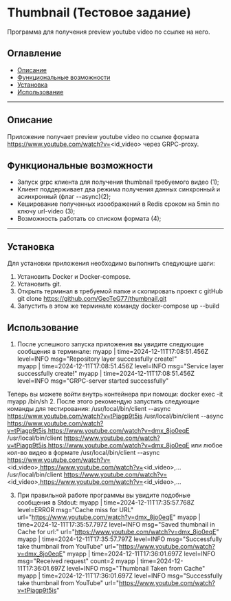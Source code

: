 # Thumbnail (Тестовое задание)

Программа для получения preview youtube video по ссылке на него.

## Оглавление

- [Описание](#описание)
- [Функциональные возможности](#функциональные-возможности)
- [Установка](#установка)
- [Использование](#использование)
---

## Описание

Приложение получает preview youtube video по ссылке формата https://www.youtube.com/watch?v=<id_video> через GRPC-proxy.

## Функциональные возможности

- Запуск grpc клиента для получения thumbnail требуемого видео (1);
- Клиент поддерживает два режима получения данных синхронный и асинхронный (флаг --async)(2);
- Кеширование полученных изоображений в Redis сроком на 5min по ключу url-video (3);
- Возможность работать со списком формата (4);
---

## Установка

Для установки приложения необходимо выполнить следующие шаги:
1. Установить Docker и Docker-compose.
2. Установить git.
2. Открыть терминал в требуемой папке и скопировать проект с gitHub
git clone https://github.com/GeoTeG77/thumbnail.git
4. Запустить в этом же терминале команду docker-compose up --build

## Использование

1. После успешного запуска приложения вы увидите следующие сообщения в терминале:
myapp  | time=2024-12-11T17:08:51.456Z level=INFO msg="Repository layer successfully create!"      
myapp  | time=2024-12-11T17:08:51.456Z level=INFO msg="Service layer successfully create!"
myapp  | time=2024-12-11T17:08:51.456Z level=INFO msg="GRPC-server started successfully"

Теперь вы можете войти внутрь контейнера при помощи: docker exec -it myapp /bin/sh
2. После этого рекомендую запустить следующие команды для тестирования:
/usr/local/bin/client --async https://www.youtube.com/watch?v=tPiagp9t5is
/usr/local/bin/client --async https://www.youtube.com/watch?v=tPiagp9t5is,https://www.youtube.com/watch?v=dmx_8jo0eqE
/usr/local/bin/client https://www.youtube.com/watch?v=tPiagp9t5is,https://www.youtube.com/watch?v=dmx_8jo0eqE
или любое кол-во видео в формате
/usr/local/bin/client --async https://www.youtube.com/watch?v=<id_video>,https://www.youtube.com/watch?v=<id_video>,...
/usr/local/bin/client https://www.youtube.com/watch?v=<id_video>,https://www.youtube.com/watch?v=<id_video>,...

3. При правильной работе программы вы увидите подобные сообщения в Stdout:
myapp  | time=2024-12-11T17:35:57.768Z level=ERROR msg="Cache miss for URL" url="https://www.youtube.com/watch?v=dmx_8jo0eqE"
myapp  | time=2024-12-11T17:35:57.797Z level=INFO msg="Saved thumbnail in Cache for url:" url="https://www.youtube.com/watch?v=dmx_8jo0eqE"
myapp  | time=2024-12-11T17:35:57.797Z level=INFO msg="Successfully take thumbnail from YouTube" url="https://www.youtube.com/watch?v=dmx_8jo0eqE"
myapp  | time=2024-12-11T17:36:01.697Z level=INFO msg="Received request" count=2
myapp  | time=2024-12-11T17:36:01.697Z level=INFO msg="Thumbnail Taken from Cache"
myapp  | time=2024-12-11T17:36:01.697Z level=INFO msg="Successfully take thumbnail from YouTube" url="https://www.youtube.com/watch?v=tPiagp9t5is"

